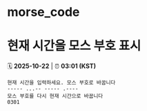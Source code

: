 # morse_code
# 현재 시간을 모스 부호 표시
<!-- MORSE_TIME_START -->
🗓️ **2025-10-22** | ⏰ **03:01 (KST)**

```
현재 시간을 입력하세요. 모스 부호로 바꿉니다
----- ...-- ----- .----
모스 부호를 다시 현재 시간으로 바꿉니다
0301
```
<!-- MORSE_TIME_END -->
